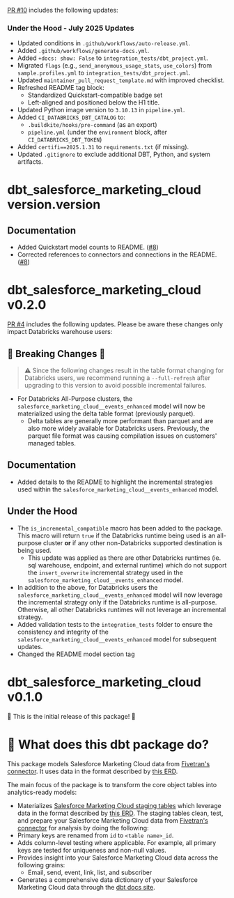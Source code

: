 [PR #10](https://github.com/fivetran/dbt_salesforce_marketing_cloud/pull/10) includes the following updates:

### Under the Hood - July 2025 Updates

- Updated conditions in `.github/workflows/auto-release.yml`.
- Added `.github/workflows/generate-docs.yml`.
- Added `+docs: show: False` to `integration_tests/dbt_project.yml`.
- Migrated `flags` (e.g., `send_anonymous_usage_stats`, `use_colors`) from `sample.profiles.yml` to `integration_tests/dbt_project.yml`.
- Updated `maintainer_pull_request_template.md` with improved checklist.
- Refreshed README tag block:
  - Standardized Quickstart-compatible badge set
  - Left-aligned and positioned below the H1 title.
- Updated Python image version to `3.10.13` in `pipeline.yml`.
- Added `CI_DATABRICKS_DBT_CATALOG` to:
  - `.buildkite/hooks/pre-command` (as an export)
  - `pipeline.yml` (under the `environment` block, after `CI_DATABRICKS_DBT_TOKEN`)
- Added `certifi==2025.1.31` to `requirements.txt` (if missing).
- Updated `.gitignore` to exclude additional DBT, Python, and system artifacts.

# dbt_salesforce_marketing_cloud version.version

## Documentation
- Added Quickstart model counts to README. ([#8](https://github.com/fivetran/dbt_salesforce_marketing_cloud/pull/8))
- Corrected references to connectors and connections in the README. ([#8](https://github.com/fivetran/dbt_salesforce_marketing_cloud/pull/8))

# dbt_salesforce_marketing_cloud v0.2.0

[PR #4](https://github.com/fivetran/dbt_salesforce_marketing_cloud/pull/4) includes the following updates. Please be aware these changes only impact Databricks warehouse users:

## 🚨 Breaking Changes 🚨
> ⚠️ Since the following changes result in the table format changing for Databricks users, we recommend running a `--full-refresh` after upgrading to this version to avoid possible incremental failures.
- For Databricks All-Purpose clusters, the `salesforce_marketing_cloud__events_enhanced` model will now be materialized using the delta table format (previously parquet). 
  - Delta tables are generally more performant than parquet and are also more widely available for Databricks users. Previously, the parquet file format was causing compilation issues on customers' managed tables.

## Documentation
- Added details to the README to highlight the incremental strategies used within the `salesforce_marketing_cloud__events_enhanced` model.

## Under the Hood
- The `is_incremental_compatible` macro has been added to the package. This macro will return `true` if the Databricks runtime being used is an all-purpose cluster **or** if any other non-Databricks supported destination is being used.
  - This update was applied as there are other Databricks runtimes (ie. sql warehouse, endpoint, and external runtime) which do not support the `insert_overwrite` incremental strategy used in the `salesforce_marketing_cloud__events_enhanced` model. 
- In addition to the above, for Databricks users the `salesforce_marketing_cloud__events_enhanced` model will now leverage the incremental strategy only if the Databricks runtime is all-purpose. Otherwise, all other Databricks runtimes will not leverage an incremental strategy.
- Added validation tests to the `integration_tests` folder to ensure the consistency and integrity of the `salesforce_marketing_cloud__events_enhanced` model for subsequent updates.
- Changed the README model section tag

# dbt_salesforce_marketing_cloud v0.1.0
🎉 This is the initial release of this package! 🎉

# 📣 What does this dbt package do?

This package models Salesforce Marketing Cloud data from [Fivetran's connector](https://fivetran.com/docs/applications/salesforce_marketing_cloud). It uses data in the format described by [this ERD](https://fivetran.com/docs/applications/salesforce_marketing_cloud#schemainformation).

The main focus of the package is to transform the core object tables into analytics-ready models:
  - Materializes [Salesforce Marketing Cloud staging tables](https://fivetran.github.io/dbt_salesforce_marketing_cloud/#!/overview/salesforce_marketing_cloud/models/?g_v=1) which leverage data in the format described by [this ERD](https://fivetran.com/docs/applications/salesforce_marketing_cloud/#schemainformation). The staging tables clean, test, and prepare your Salesforce Marketing Cloud data from [Fivetran's connector](https://fivetran.com/docs/applications/salesforce_marketing_cloud) for analysis by doing the following:
  - Primary keys are renamed from `id` to `<table name>_id`. 
  - Adds column-level testing where applicable. For example, all primary keys are tested for uniqueness and non-null values.
  - Provides insight into your Salesforce Marketing Cloud data across the following grains:
    - Email, send, event, link, list, and subscriber
  - Generates a comprehensive data dictionary of your Salesforce Marketing Cloud data through the [dbt docs site](https://fivetran.github.io/dbt_salesforce_marketing_cloud/).
